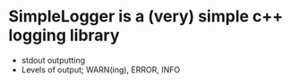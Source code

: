 # SimpleLogger is a (very) simple c++ logging library

* stdout outputting 
* Levels of output; WARN(ing), ERROR, INFO